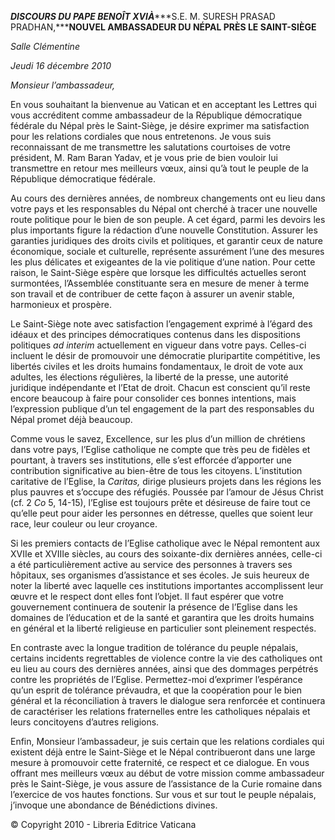 ***DISCOURS DU PAPE BENOÎT XVI******À******S.E. M. SURESH PRASAD PRADHAN,*********NOUVEL AMBASSADEUR DU NÉPAL PRÈS LE SAINT-SIÈGE******

*Salle Clémentine*

*Jeudi 16 décembre* *2010*

*Monsieur l’ambassadeur,*

En vous souhaitant la bienvenue au Vatican et en acceptant les Lettres qui vous accréditent comme ambassadeur de la République démocratique fédérale du Népal près le Saint-Siège, je désire exprimer ma satisfaction pour les relations cordiales que nous entretenons. Je vous suis reconnaissant de me transmettre les salutations courtoises de votre président, M. Ram Baran Yadav, et je vous prie de bien vouloir lui transmettre en retour mes meilleurs vœux, ainsi qu’à tout le peuple de la République démocratique fédérale.

Au cours des dernières années, de nombreux changements ont eu lieu dans votre pays et les responsables du Népal ont cherché à tracer une nouvelle route politique pour le bien de son peuple. A cet égard, parmi les devoirs les plus importants figure la rédaction d’une nouvelle Constitution. Assurer les garanties juridiques des droits civils et politiques, et garantir ceux de nature économique, sociale et culturelle, représente assurément l’une des mesures les plus délicates et exigeantes de la vie politique d’une nation. Pour cette raison, le Saint-Siège espère que lorsque les difficultés actuelles seront surmontées, l’Assemblée constituante sera en mesure de mener à terme son travail et de contribuer de cette façon à assurer un avenir stable, harmonieux et prospère.

Le Saint-Siège note avec satisfaction l’engagement exprimé à l’égard des idéaux et des principes démocratiques contenus dans les dispositions politiques *ad interim* actuellement en vigueur dans votre pays. Celles-ci incluent le désir de promouvoir une démocratie pluripartite compétitive, les libertés civiles et les droits humains fondamentaux, le droit de vote aux adultes, les élections régulières, la liberté de la presse, une autorité juridique indépendante et l’Etat de droit. Chacun est conscient qu’il reste encore beaucoup à faire pour consolider ces bonnes intentions, mais l’expression publique d’un tel engagement de la part des responsables du Népal promet déjà beaucoup.

Comme vous le savez, Excellence, sur les plus d’un million de chrétiens dans votre pays, l’Eglise catholique ne compte que très peu de fidèles et pourtant, à travers ses institutions, elle s’est efforcée d’apporter une contribution significative au bien-être de tous les citoyens. L’institution caritative de l’Eglise, la *Caritas,* dirige plusieurs projets dans les régions les plus pauvres et s’occupe des réfugiés. Poussée par l’amour de Jésus Christ (cf. 2 *Co* 5, 14-15), l’Eglise est toujours prête et désireuse de faire tout ce qu’elle peut pour aider les personnes en détresse, quelles que soient leur race, leur couleur ou leur croyance.

Si les premiers contacts de l’Eglise catholique avec le Népal remontent aux XVIIe et XVIIIe siècles, au cours des soixante-dix dernières années, celle-ci a été particulièrement active au service des personnes à travers ses hôpitaux, ses organismes d’assistance et ses écoles. Je suis heureux de noter la liberté avec laquelle ces institutions importantes accomplissent leur œuvre et le respect dont elles font l’objet. Il faut espérer que votre gouvernement continuera de soutenir la présence de l’Eglise dans les domaines de l’éducation et de la santé et garantira que les droits humains en général et la liberté religieuse en particulier sont pleinement respectés.

En contraste avec la longue tradition de tolérance du peuple népalais, certains incidents regrettables de violence contre la vie des catholiques ont eu lieu au cours des dernières années, ainsi que des dommages perpétrés contre les propriétés de l’Eglise. Permettez-moi d’exprimer l’espérance qu’un esprit de tolérance prévaudra, et que la coopération pour le bien général et la réconciliation à travers le dialogue sera renforcée et continuera de caractériser les relations fraternelles entre les catholiques népalais et leurs concitoyens d’autres religions.

Enfin, Monsieur l’ambassadeur, je suis certain que les relations cordiales qui existent déjà entre le Saint-Siège et le Népal contribueront dans une large mesure à promouvoir cette fraternité, ce respect et ce dialogue. En vous offrant mes meilleurs vœux au début de votre mission comme ambassadeur près le Saint-Siège, je vous assure de l’assistance de la Curie romaine dans l’exercice de vos hautes fonctions. Sur vous et sur tout le peuple népalais, j’invoque une abondance de Bénédictions divines.

© Copyright 2010 - Libreria Editrice Vaticana